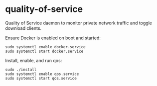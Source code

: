 # quality-of-service
Quality of Service daemon to monitor private network traffic and toggle download clients.

Ensure Docker is enabled on boot and started:

```
sudo systemctl enable docker.service
sudo systemctl start docker.service
```
Install, enable, and run qos:

```
sudo ./install
sudo systemctl enable qos.service
sudo systemctl start qos.service
```
